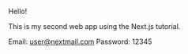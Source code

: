 Hello!

This is my second web app using the Next.js tutorial. 

Email: user@nextmail.com
Password: 12345
